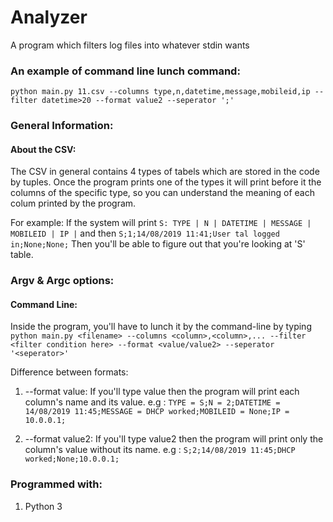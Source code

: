 # Analyzer
A program which filters log files into whatever stdin wants

### An example of command line lunch command:
`python main.py 11.csv --columns type,n,datetime,message,mobileid,ip --filter datetime>20 --format value2 --seperator ';'`

### General Information:
#### About the CSV:
The CSV in general contains 4 types of tabels which are stored in the code by tuples.
Once the program prints one of the types it will print before it the columns of the specific type, so you can understand the meaning of each colum printed by the program.

For example: 
If the system will print `S: TYPE | N | DATETIME | MESSAGE | MOBILEID | IP |` 
and then
`S;1;14/08/2019 11:41;User tal logged in;None;None;`
Then you'll be able to figure out that you're looking at 'S' table.

### Argv & Argc options:
#### Command Line:
Inside the program, you'll have to lunch it by the command-line by typing `python main.py <filename> --columns <column>,<column>,... --filter <filter condition here> --format <value/value2> --seperator '<seperator>'`

Difference between formats:
1. --format value:
If you'll type value then the program will print each column's name and its value.
e.g : `TYPE = S;N = 2;DATETIME = 14/08/2019 11:45;MESSAGE = DHCP worked;MOBILEID = None;IP = 10.0.0.1;`

2. --format value2:
If you'll type value2 then the program will print only the column's value without its name.
e.g : `S;2;14/08/2019 11:45;DHCP worked;None;10.0.0.1;`

### Programmed with:
1. Python 3

